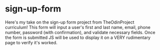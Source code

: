 # sign-up-form
Here's my take on the sign-up form project from TheOdinProject curriculum! This form will
input a user's first and last name, email, phone number, password (with confirmation),
and validate necessary fields. Once the form is submitted JS will be used to display
it on a VERY rudimentary page to verify it's worked. 
